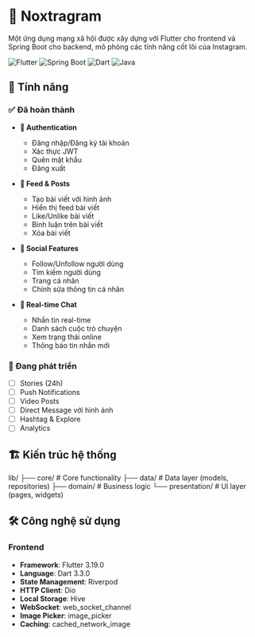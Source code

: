 # 📸 Noxtragram

Một ứng dụng mạng xã hội được xây dựng với Flutter cho frontend và Spring Boot cho backend, mô phỏng các tính năng cốt lõi của Instagram.

![Flutter](https://img.shields.io/badge/Flutter-3.19.0-blue?logo=flutter)
![Spring Boot](https://img.shields.io/badge/Spring%20Boot-3.2.0-green?logo=spring)
![Dart](https://img.shields.io/badge/Dart-3.3.0-blue?logo=dart)
![Java](https://img.shields.io/badge/Java-21-red?logo=java)

## 🌟 Tính năng

### ✅ Đã hoàn thành
- **🔐 Authentication**
  - Đăng nhập/Đăng ký tài khoản
  - Xác thực JWT
  - Quên mật khẩu
  - Đăng xuất

- **📱 Feed & Posts**
  - Tạo bài viết với hình ảnh
  - Hiển thị feed bài viết
  - Like/Unlike bài viết
  - Bình luận trên bài viết
  - Xóa bài viết

- **👥 Social Features**
  - Follow/Unfollow người dùng
  - Tìm kiếm người dùng
  - Trang cá nhân
  - Chỉnh sửa thông tin cá nhân

- **💬 Real-time Chat**
  - Nhắn tin real-time
  - Danh sách cuộc trò chuyện
  - Xem trạng thái online
  - Thông báo tin nhắn mới

### 🚧 Đang phát triển
- [ ] Stories (24h)
- [ ] Push Notifications
- [ ] Video Posts
- [ ] Direct Message với hình ảnh
- [ ] Hashtag & Explore
- [ ] Analytics

## 🏗️ Kiến trúc hệ thống


lib/
├── core/ # Core functionality
├── data/ # Data layer (models, repositories)
├── domain/ # Business logic
└── presentation/ # UI layer (pages, widgets)

## 🛠️ Công nghệ sử dụng

### Frontend
- **Framework**: Flutter 3.19.0
- **Language**: Dart 3.3.0
- **State Management**: Riverpod
- **HTTP Client**: Dio
- **Local Storage**: Hive
- **WebSocket**: web_socket_channel
- **Image Picker**: image_picker
- **Caching**: cached_network_image
